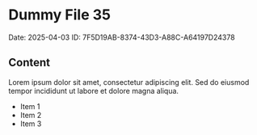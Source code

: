 # Dummy File 35

Date: 2025-04-03
ID: 7F5D19AB-8374-43D3-A88C-A64197D24378

## Content

Lorem ipsum dolor sit amet, consectetur adipiscing elit.
Sed do eiusmod tempor incididunt ut labore et dolore magna aliqua.

* Item 1
* Item 2
* Item 3


